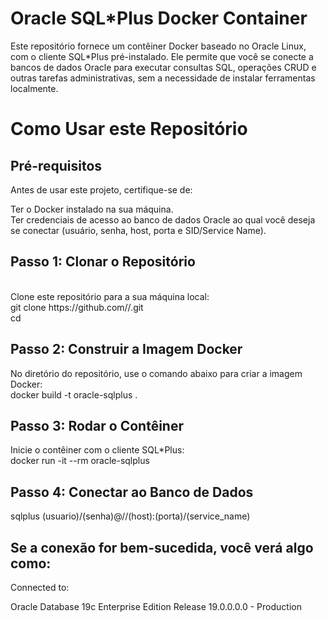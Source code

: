 # Oracle SQL*Plus Docker Container
Este repositório fornece um contêiner Docker baseado no Oracle Linux, com o cliente SQL*Plus pré-instalado. Ele permite que você se conecte a bancos de dados Oracle para executar consultas SQL, operações CRUD e outras tarefas administrativas, sem a necessidade de instalar ferramentas localmente.
<br>
# Como Usar este Repositório
## Pré-requisitos
Antes de usar este projeto, certifique-se de:

Ter o Docker instalado na sua máquina. 
<br>
Ter credenciais de acesso ao banco de dados Oracle ao qual você deseja se conectar (usuário, senha, host, porta e SID/Service Name).


## Passo 1: Clonar o Repositório
<br>
Clone este repositório para a sua máquina local:
<br>
git clone https://github.com/<seu-usuario>/<seu-repositorio>.git
<br>
cd <seu-repositorio>
<br>
  
## Passo 2: Construir a Imagem Docker
No diretório do repositório, use o comando abaixo para criar a imagem Docker:
<br>
docker build -t oracle-sqlplus .
<br>

## Passo 3: Rodar o Contêiner
Inicie o contêiner com o cliente SQL*Plus:
<br>
docker run -it --rm oracle-sqlplus
<Br>

## Passo 4: Conectar ao Banco de Dados
sqlplus (usuario)/(senha)@//(host):(porta)/(service_name)
<br>

## Se a conexão for bem-sucedida, você verá algo como:
Connected to:

Oracle Database 19c Enterprise Edition Release 19.0.0.0.0 - Production



